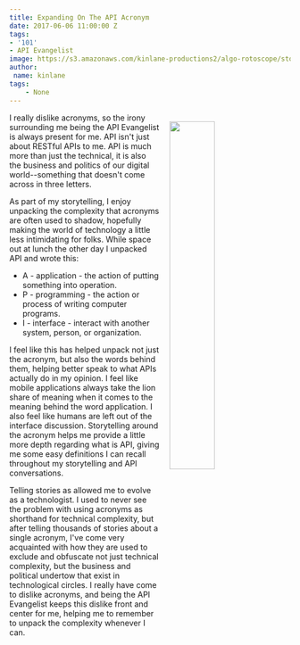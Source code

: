 ```yaml
---
title: Expanding On The API Acronym
date: 2017-06-06 11:00:00 Z
tags:
- '101'
- API Evangelist
image: https://s3.amazonaws.com/kinlane-productions2/algo-rotoscope/stories/server-racks-clouds_dark_dali.jpg
author:
 name: kinlane
tags:
    - None
---
```

<p><img src="https://s3.amazonaws.com/kinlane-productions2/algo-rotoscope/stories/server-racks-clouds_dark_dali.jpg" align="right" width="40%" style="padding: 15px;" /></p>I really dislike acronyms, so the irony surrounding me being the API Evangelist is always present for me. API isn't just about RESTful APIs to me. API is much more than just the technical, it is also the business and politics of our digital world--something that doesn't come across in three letters.

As part of my storytelling, I enjoy unpacking the complexity that acronyms are often used to shadow, hopefully making the world of technology a little less intimidating for folks. While space out at lunch the other day I unpacked API and wrote this:

* A - application - the action of putting something into operation.
* P - programming - the action or process of writing computer programs.
* I - interface - interact with another system, person, or organization.

I feel like this has helped unpack not just the acronym, but also the words behind them, helping better speak to what APIs actually do in my opinion. I feel like mobile applications always take the lion share of meaning when it comes to the meaning behind the word application. I also feel like humans are left out of the interface discussion. Storytelling around the acronym helps me provide a little more depth regarding what is API, giving me some easy definitions I can recall throughout my storytelling and API conversations.

Telling stories as allowed me to evolve as a technologist. I used to never see the problem with using acronyms as shorthand for technical complexity, but after telling thousands of stories about a single acronym, I've come very acquainted with how they are used to exclude and obfuscate not just technical complexity, but the business and political undertow that exist in technological circles. I really have come to dislike acronyms, and being the API Evangelist keeps this dislike front and center for me, helping me to remember to unpack the complexity whenever I can.
